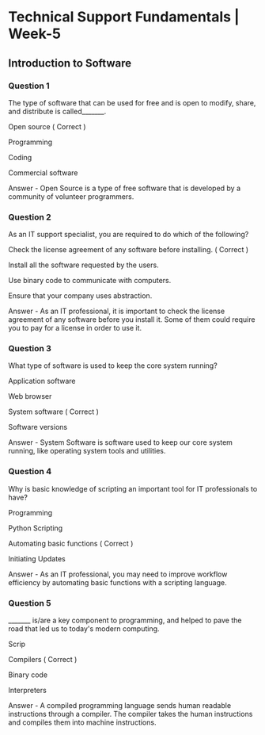 # Technical Support Fundamentals | Week-5

## Introduction to Software

### Question 1
The type of software that can be used for free and is open to modify, share, and distribute is called_______.

Open source ( Correct )

Programming

Coding

Commercial software


Answer - Open Source is a type of free software that is developed by a community of volunteer programmers.


### Question 2

As an IT support specialist, you are required to do which of the following?

Check the license agreement of any software before installing.  ( Correct )

Install all the software requested by the users.

Use binary code to communicate with computers.

Ensure that your company uses abstraction.


Answer - As an IT professional, it is important to check the license agreement of any software before you install it. Some of them could require you to pay for a license in order to use it.


### Question 3

What type of software is used to keep the core system running?


Application software

Web browser

System software  ( Correct )

Software versions


Answer - System Software is software used to keep our core system running, like operating system tools and utilities.


### Question 4

Why is basic knowledge of scripting an important tool for IT professionals to have?


Programming 

Python Scripting

Automating basic functions ( Correct )

Initiating Updates


Answer - As an IT professional, you may need to improve workflow efficiency by automating basic functions with a scripting language.


### Question 5

_______ is/are a key component to programming, and helped to pave the road that led us to today's modern computing.


Scrip

Compilers ( Correct )

Binary code

Interpreters


Answer - A compiled programming language sends human readable instructions through a compiler. The compiler takes the human instructions and compiles them into machine instructions.